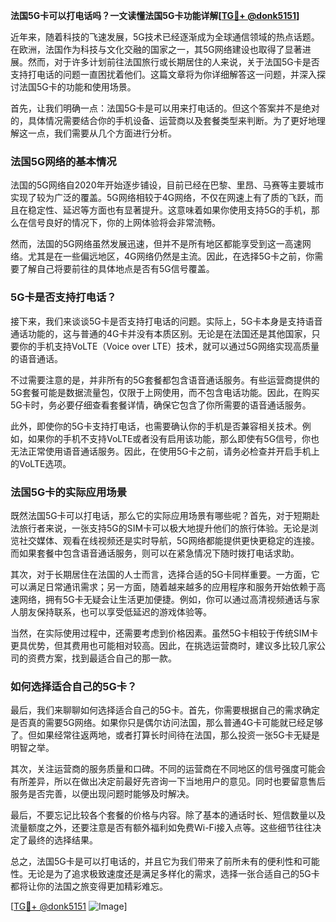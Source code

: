**法国5G卡可以打电话吗？一文读懂法国5G卡功能详解[[TG💪+ @donk5151](https://t.me/s/donk5151)]**

近年来，随着科技的飞速发展，5G技术已经逐渐成为全球通信领域的热点话题。在欧洲，法国作为科技与文化交融的国家之一，其5G网络建设也取得了显著进展。然而，对于许多计划前往法国旅行或长期居住的人来说，关于法国5G卡是否支持打电话的问题一直困扰着他们。这篇文章将为你详细解答这一问题，并深入探讨法国5G卡的功能和使用场景。

首先，让我们明确一点：法国5G卡是可以用来打电话的。但这个答案并不是绝对的，具体情况需要结合你的手机设备、运营商以及套餐类型来判断。为了更好地理解这一点，我们需要从几个方面进行分析。

### 法国5G网络的基本情况

法国的5G网络自2020年开始逐步铺设，目前已经在巴黎、里昂、马赛等主要城市实现了较为广泛的覆盖。5G网络相较于4G网络，不仅在网速上有了质的飞跃，而且在稳定性、延迟等方面也有显著提升。这意味着如果你使用支持5G的手机，那么在信号良好的情况下，你的上网体验将会非常流畅。

然而，法国的5G网络虽然发展迅速，但并不是所有地区都能享受到这一高速网络。尤其是在一些偏远地区，4G网络仍然是主流。因此，在选择5G卡之前，你需要了解自己将要前往的具体地点是否有5G信号覆盖。

### 5G卡是否支持打电话？

接下来，我们来谈谈5G卡是否支持打电话的问题。实际上，5G卡本身是支持语音通话功能的，这与普通的4G卡并没有本质区别。无论是在法国还是其他国家，只要你的手机支持VoLTE（Voice over LTE）技术，就可以通过5G网络实现高质量的语音通话。

不过需要注意的是，并非所有的5G套餐都包含语音通话服务。有些运营商提供的5G套餐可能是数据流量包，仅限于上网使用，而不包含电话功能。因此，在购买5G卡时，务必要仔细查看套餐详情，确保它包含了你所需要的语音通话服务。

此外，即使你的5G卡支持打电话，也需要确认你的手机是否兼容相关技术。例如，如果你的手机不支持VoLTE或者没有启用该功能，那么即使有5G信号，你也无法正常使用语音通话服务。因此，在使用5G卡之前，请务必检查并开启手机上的VoLTE选项。

### 法国5G卡的实际应用场景

既然法国5G卡可以打电话，那么它的实际应用场景有哪些呢？首先，对于短期赴法旅行者来说，一张支持5G的SIM卡可以极大地提升他们的旅行体验。无论是浏览社交媒体、观看在线视频还是实时导航，5G网络都能提供更快更稳定的连接。而如果套餐中包含语音通话服务，则可以在紧急情况下随时拨打电话求助。

其次，对于长期居住在法国的人士而言，选择合适的5G卡同样重要。一方面，它可以满足日常通讯需求；另一方面，随着越来越多的应用程序和服务开始依赖于高速网络，拥有5G卡无疑会让生活更加便捷。例如，你可以通过高清视频通话与家人朋友保持联系，也可以享受低延迟的游戏体验等。

当然，在实际使用过程中，还需要考虑到价格因素。虽然5G卡相较于传统SIM卡更具优势，但其费用也可能相对较高。因此，在挑选运营商时，建议多比较几家公司的资费方案，找到最适合自己的那一款。

### 如何选择适合自己的5G卡？

最后，我们来聊聊如何选择适合自己的5G卡。首先，你需要根据自己的需求确定是否真的需要5G网络。如果你只是偶尔访问法国，那么普通4G卡可能就已经足够了。但如果经常往返两地，或者打算长时间待在法国，那么投资一张5G卡无疑是明智之举。

其次，关注运营商的服务质量和口碑。不同的运营商在不同地区的信号强度可能会有所差异，所以在做出决定前最好先咨询一下当地用户的意见。同时也要留意售后服务是否完善，以便出现问题时能够及时解决。

最后，不要忘记比较各个套餐的价格与内容。除了基本的通话时长、短信数量以及流量额度之外，还要注意是否有额外福利如免费Wi-Fi接入点等。这些细节往往决定了最终的选择结果。

总之，法国5G卡是可以打电话的，并且它为我们带来了前所未有的便利性和可能性。无论是为了追求极致速度还是满足多样化的需求，选择一张合适自己的5G卡都将让你的法国之旅变得更加精彩难忘。

[[TG💪+ @donk5151](https://t.me/s/donk5151) ![Image](https://i.postimg.cc/rwNCRYN7/Snipaste-2025-04-30-17-27-05.png)]